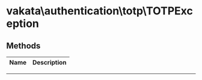 # vakata\authentication\totp\TOTPException


## Methods

| Name | Description |
|------|-------------|

---


